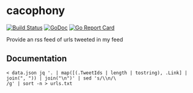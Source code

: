 # cacophony

[![Build Status](https://travis-ci.org/icco/cacophony.svg?branch=master)](https://travis-ci.org/icco/cacophony) [![GoDoc](https://godoc.org/github.com/icco/cacophony?status.svg)](https://godoc.org/github.com/icco/cacophony) [![Go Report Card](https://goreportcard.com/badge/github.com/icco/cacophony)](https://goreportcard.com/report/github.com/icco/cacophony)

Provide an rss feed of urls tweeted in my feed

## Documentation

```
< data.json jq '. | map([(.TweetIds | length | tostring), .Link] | join(", ")) | join("\n")' | sed 's/\\n/\
/g' | sort -n > urls.txt
```
